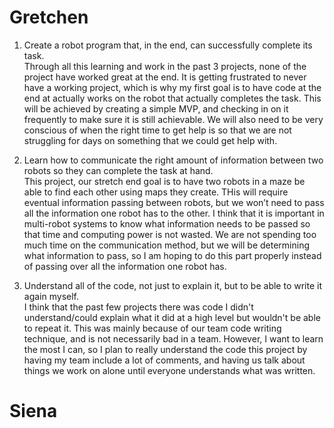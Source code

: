 # Gretchen  
1. Create a robot program that, in the end, can successfully complete its task.  
  Through all this learning and work in the past 3 projects, none of the project have worked great at the end. It is getting frustrated to never have a working project, which is why my first goal is to have code at the end at actually works on the robot that actually completes the task. This will be achieved by creating a simple MVP, and checking in on it frequently to make sure it is still achievable. We will also need to be very conscious of when the right time to get help is so that we are not struggling for days on something that we could get help with.  
  
2. Learn how to communicate the right amount of information between two robots so they can complete the task at hand.  
  This project, our stretch end goal is to have two robots in a maze be able to find each other using maps they create. THis will require eventual information passing between robots, but we won’t need to pass all the information one robot has to the other. I think that it is important in multi-robot systems to know what information needs to be passed so that time and computing power is not wasted. We are not spending too much time on the communication method, but we will be determining what information to pass, so I am hoping to do this part properly instead of passing over all the information one robot has.  
  
3. Understand all of the code, not just to explain it, but to be able to write it again myself.  
  I think that the past few projects there was code I didn't understand/could explain what it did at a high level but wouldn't be able to repeat it. This was mainly because of our team code writing technique, and is not necessarily bad in a team. However, I want to learn the most I can, so I plan to really understand the code this project by having my team include a lot of comments, and having us talk about things we work on alone until everyone understands what was written. 


# Siena
